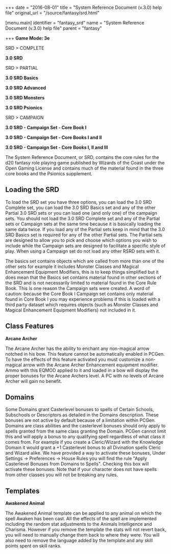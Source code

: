 +++
date = "2016-08-01"
title = "System Reference Document (v.3.0) help file"
original_url = "/source/fantasy/srd.html"

[menu.main]
    identifier = "fantasy_srd"
    name = "System Reference Document (v.3.0) help file"
    parent = "fantasy"
    
+++
**Game Mode: 3e**

SRD &gt; COMPLETE

**3.0 SRD**

SRD &gt; PARTIAL

**3.0 SRD Basics**

**3.0 SRD Advanced**

**3.0 SRD Monsters**

**3.0 SRD Psionics**

SRD &gt; CAMPAIGN

**3.0 SRD - Campaign Set - Core Book I**

**3.0 SRD - Campaign Set - Core Books I and II**

**3.0 SRD - Campaign Set - Core Books I, II and III**

The System Reference Document, or SRD, contains the core rules for the
d20 fantasy role playing game published by Wizards of the Coast under
the Open Gaming License and contains much of the material found in the
three core books and the Psionics supplement.

Loading the SRD
---------------

To load the SRD set you have three options, you can load the 3.0 SRD
Complete set, you can load the 3.0 SRD Basics set and any of the other
Partial 3.0 SRD sets or you can load one (and only one) of the campaign
sets. You should not load the 3.0 SRD Complete set and any of the
Partial sets or Campaign sets at the same time because it is basically
loading the same data twice. If you load any of the Partial sets keep in
mind that the 3.0 SRD Basics set is required for any of the other
Partial sets. The Partial sets are designed to allow you to pick and
choose which options you wish to include while the Campaign sets are
designed to facilitate a specific style of play. When using a Campaign
set do not load any other RSRD sets with it.

The basics set contains objects which are called from more than one of
the other sets for example it includes Monster Classes and Magical
Enhancement Equipment Modifiers, this is to keep things simplified but
it does mean that the Basics set contains material found in other
sections of the SRD and is not necessarily limited to material found in
the Core Rule Book. This is one reason the Campaign sets were created. A
word of caution: because the Core Book I Campaign set contains only
material found in Core Book I you may experience problems if this is
loaded with a third party dataset which requires objects (such as
Monster Classes and Magical Enhancement Equipment Modifiers) not
included in it.

Class Features
--------------

**Arcane Archer**

The Arcane Archer has the ability to enchant any non-magical arrow
notched in his bow. This feature cannot be automatically enabled in
PCGen. To have the effects of this feature activated you must customize
a non-magical arrow with the Arcane Archer Enhancement equipment
modifier. Ammo with this EQMOD applied to it and loaded in a bow will
display the proper bonuses for the Arcane Archers level. A PC with no
levels of Arcane Archer will gain no benefit.

Domains
-------

Some Domains grant Casterlevel bonuses to spells of Certain Schools,
Subschools or Descriptors as detailed in the Domains description. These
bonuses are not active by default because of a limitation within PCGen.
Domains are class abilities and the casterlevel bonuses should only
apply to spells granted from the same class granting the Domain. PCGen
cannot limit this and will apply a bonus to any qualifying spell
regardless of what class it comes from. For example if you create a
Cleric/Wizard with the Knowledge Domain it would grant a +1 Casterlevel
bonus to all Divination spells Cleric and Wizard alike. We have provided
a way to activate these bonuses, Under Settings -&gt; Preferences -&gt;
House Rules you will find the rule "Apply Casterlevel Bonuses from
Domains to Spells". Checking this box will activate these bonuses. Note
that if your character does not have spells from other classes you will
not be breaking any rules.

Templates
---------

**Awakened Animal**

The Awakened Animal template can be applied to any animal on which the
spell Awaken has been cast. All the effects of the spell are implemented
including the random stat adjustments to the Animals Intelligence and
Charisma. However if you remove the template the stats will not revert
back, you will need to manually change them back to where they were. You
will also need to remove the language added by the template and any
skill points spent on skill ranks.



